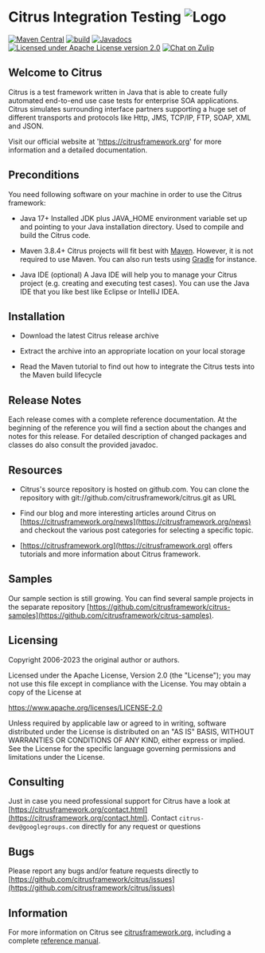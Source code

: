 Citrus Integration Testing ![Logo][1]
==============

[![Maven Central](https://maven-badges.herokuapp.com/maven-central/org.citrusframework/citrus/badge.svg?style=flat-square)](https://central.sonatype.com/search?q=g%253Aorg.citrusframework)
[![build](https://github.com/citrusframework/citrus/workflows/build/badge.svg?branch=main)](https://github.com/citrusframework/citrus/actions) 
[![Javadocs](http://javadoc.io/badge/org.citrusframework/citrus-core.svg)](http://javadoc.io/doc/org.citrusframework/citrus-core)
[![Licensed under Apache License version 2.0](https://img.shields.io/github/license/openshift/origin.svg?maxAge=2592000)](https://www.apache.org/licenses/LICENSE-2.0")
[![Chat on Zulip](https://img.shields.io/badge/zulip-join_chat-brightgreen.svg)](https://citrusframework.zulipchat.com)

Welcome to Citrus
---------

Citrus is a test framework written in Java that is able to create
fully automated end-to-end use case tests for enterprise SOA
applications. Citrus simulates surrounding interface partners
supporting a huge set of different transports and protocols like
Http, JMS, TCP/IP, FTP, SOAP, XML and JSON.

Visit our official website at 'https://citrusframework.org'
for more information and a detailed documentation.

Preconditions
---------

You need following software on your machine in order to use the
Citrus framework:

* Java 17+
Installed JDK plus JAVA_HOME environment variable set
up and pointing to your Java installation directory. Used to compile and build the Citrus code.

* Maven 3.8.4+
Citrus projects will fit best with [Maven](https://maven.apache.org).
However, it is not required to use Maven. You can also run tests using [Gradle](https://gradle.org/) for instance.

* Java IDE (optional)
A Java IDE will help you to manage your Citrus project (e.g. creating
and executing test cases). You can use the Java IDE that you like best like Eclipse or IntelliJ IDEA.
 
Installation
---------

* Download the latest Citrus release archive

* Extract the archive into an appropriate location on your local storage

* Read the Maven tutorial to find out how to integrate the Citrus tests
into the Maven build lifecycle

Release Notes
---------

Each release comes with a complete reference documentation. At the beginning of
the reference you will find a section about the changes and notes for this release. For detailed 
description of changed packages and classes do also consult the provided javadoc.

Resources
---------

* Citrus's source repository is hosted on github.com. You can clone the
repository with git://github.com/citrusframework/citrus.git as URL

* Find our blog and more interesting articles around Citrus on
[https://citrusframework.org/news](https://citrusframework.org/news) and checkout the various post categories for
selecting a specific topic.

* [https://citrusframework.org](https://citrusframework.org) offers tutorials and more information about
Citrus framework.

Samples
---------

Our sample section is still growing. You can find several sample
projects in the separate repository [https://github.com/citrusframework/citrus-samples](https://github.com/citrusframework/citrus-samples). 

Licensing
---------

Copyright 2006-2023 the original author or authors.

Licensed under the Apache License, Version 2.0 (the "License");
you may not use this file except in compliance with the License.
You may obtain a copy of the License at

  https://www.apache.org/licenses/LICENSE-2.0

Unless required by applicable law or agreed to in writing, software
distributed under the License is distributed on an "AS IS" BASIS,
WITHOUT WARRANTIES OR CONDITIONS OF ANY KIND, either express or implied.
See the License for the specific language governing permissions and
limitations under the License.
  
Consulting
---------

Just in case you need professional support for Citrus have a look at
[https://citrusframework.org/contact.html](https://citrusframework.org/contact.html).
Contact `citrus-dev@googlegroups.com` directly for any request or questions

Bugs
---------

Please report any bugs and/or feature requests directly to
[https://github.com/citrusframework/citrus/issues](https://github.com/citrusframework/citrus/issues)

Information
---------

For more information on Citrus see [citrusframework.org][2], including
a complete [reference manual][3].

 [1]: https://citrusframework.org/img/brand-logo.png "Citrus"
 [2]: https://citrusframework.org
 [3]: https://citrusframework.org/citrus/reference/html/index.html
